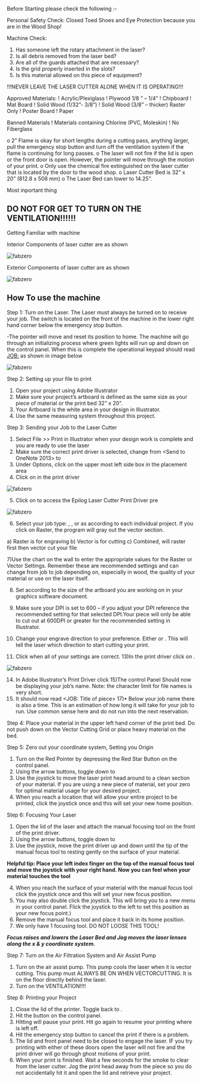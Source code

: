 Before Starting please check the following :-

Personal Safety Check:
Closed Toed Shoes and Eye Protection because you are in the Wood Shop!

Machine Check:
1) Has someone left the rotary attachment in the laser?
2) Is all debris removed from the laser bed?
3) Are all of the guards attached that are necessary? 
4) Is the grid properly inserted in the slots?
5) Is this material allowed on this piece of equipment?


!!!NEVER LEAVE THE LASER CUTTER ALONE WHEN IT IS OPERATING!!!

Approved Materials:
! Acrylic/Plexiglass
! Plywood 1/8 ” – 1/4”
! Chipboard
! Mat Board
! Solid Wood (1/32”- 3/8”)
! Solid Wood (3/8” – thicker) Raster Only
! Poster Board
! Paper

Banned Materials
! Materials containing Chlorine (PVC, Moleskin)
! No Fiberglass

o 2” Flame is okay for short lengths during a cutting pass, anything
larger, pull the emergency stop button and turn off the ventilation
system if the flame is continuing for long passes.
o The laser will not fire if the lid is open or the front door is open.
However, the pointer will move through the motion of your print.
o Only use the chemical fire extinguished on the laser cutter that is
located by the door to the wood shop.
o Laser Cutter Bed is 32” x 20” (812.8 x 508 mm)
o The Laser Bed can lower to 14.25”.

Most inportant thing
## DO NOT FOR GET TO TURN ON THE VENTILATION!!!!!!

Getting Familiar with machine

Interior Components of laser cutter are as shown

![fabzero](img/interiorcompo.jpg)

Exterior Components of laser cutter are as shown

![fabzero](img/exteriorcompo.jpg)

## How To use the machine

Step 1: 
Turn on the Laser. The Laser must always be turned on to receive your job.
        The switch is located on the front of the machine in the lower right hand 
        corner below the emergency stop button.

        
-The pointer will move and reset its position to home. The machine will
         go through an initializing process where green lights will run up and
         down on the control panel. When this is complete the operational
         keypad should read <JOB:> as shown in image below

![fabzero](img/job.jpg)

Step 2: Setting up your file to print

1) Open your project using Adobe Illustrator
2) Make sure your project’s artboard is defined as the same size as your piece of material or the print bed 32” x 20”.
3) Your Artboard is the white area in your design in Illustrator.
3) Use the same measuring system throughout this project.


Step 3: Sending your Job to the Laser Cutter

1) Select File >> Print in Illustrator when your design work is complete and you are ready to use the laser
2) Make sure the correct print driver is selected, change from <Send to OneNote 2013> to <Epilog Engraver WinX64 Fusion>
3) Under Options, click on the upper most left side box in the placement area
4) Click on <Set-up> in the print driver

![fabzero](img/setup.jpg)

5) Click on <Preferences> to access the Epilog Laser Cutter Print Driver pre

![fabzero](img/pre.jpg)


6) Select your job type: <Raster>, <Vector>, or <Combined> as according to each individual project. If you click on Raster, the program will gray out the vector section.

a) Raster is for engraving
b) Vector is for cutting
c) Combined, will raster first then vector cut your file

7)Use the chart on the wall to enter the appropriate values for the Raster or Vector Settings. Remember these are recommended settings and can change from job to  job depending on, especially in wood, the quality of your material or use on the laser itself.

8) Set <Piece Size> according to the size of the artboard you are working on in your graphics software document.

9)  Make sure your DPI is set to 600 – if you adjust your DPI reference the recommended setting for that selected DPI.Your piece will only be able to cut out at 600DPI or greater for the recommended setting in Illustrator.
10) Change your engrave direction to your preference. Either <TopDown> or <BottomUp>. This will tell the laser which direction to start cutting your print.

11) Click <OK> when all of your settings are correct.
13)In the print driver click on <Print>.

![fabzero](img/print.jpg)

14) In Adobe Illustrator’s Print Driver click <Print>
15)The control Panel Should now be displaying your job’s name. Note: the character limit for file names is very short.
16) It should now read <JOB: Title of piece>
17)• Below your job name there is also a time. This is an estimation of how long it will take for your job to run. Use common sense here and do not run into the next reservation.

Step 4: Place your material in the upper left hand corner of the print bed. Do not push down on the Vector Cutting Grid or place heavy material on the bed.

Step 5: Zero out your coordinate system, Setting you Origin

1) Turn on the Red Pointer by depressing the Red Star Button on the control panel.
2) Using the arrow buttons, toggle down to <Jog>
3) Use the joystick to move the laser print head around to a clean section of your material. If you are using a new piece of material, set your zero for optimal material usage for your desired project.
4) When you reach a location that will allow your entire project to be printed, click the joystick once and this will set your new home position.

Step 6: Focusing Your Laser

1) Open the lid of the laser and attach the manual focusing tool on the front of the print driver.
2) Using the arrow buttons, toggle down to <Focus>
3) Use the joystick, move the print driver up and down until the tip of the manual focus tool to resting gently on the surface of your material. 

**Helpful tip: Place your left index finger on the top of the manual focus tool and move the joystick with your right hand. Now you can feel when your material** **touches the tool**

4) When you reach the surface of your material with the manual focus tool click the joystick once and this will set your new focus position.
5) You may also double click the joystick. This will bring you to a new menu in your control panel. Flick the joystick to the left to set this position as your new focus point.)
6) Remove the manual focus tool and place it back in its home position. 
7) We only have 1 focusing tool. DO NOT LOOSE THIS TOOL!

***Focus raises and lowers the Laser Bed and Jog moves the laser lenses along the x & y coordinate system.***

Step 7: Turn on the Air Filtration System and Air Assist Pump
1) Turn on the air assist pump. This pump cools the laser when it is vector cutting. This pump must ALWAYS BE ON WHEN VECTORCUTTING. It is on the floor directly behind the laser.
2) Turn on the VENTILATION!!!!

Step 8: Printing your Project

1) Close the lid of the printer. Toggle back to <JOB>.
2) Hit the <GO> button on the control panel.
3) Hitting <STOP> will pause your print. Hit go again to resume your printing where is left off.
4) Hit the emergency stop button to cancel the print if there is a problem.
5) The lid and front panel need to be closed to engage the laser. IF you try printing with either of these doors open the laser will not fire and the print driver will go through ghost motions of your print.
6) When your print is finished. Wait a few seconds for the smoke to clear from the laser cutter. Jog the print head away from the piece so you do not accidentally hit it and open the lid and retrieve your project.



    